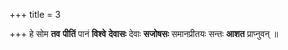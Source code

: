 +++
title = 3

+++
हे सोम **तव** **पीतिं** पानं **विश्वे** **देवासः** देवाः **सजोषसः** समानप्रीतयः सन्तः **आशत** प्राप्नुवन् ॥